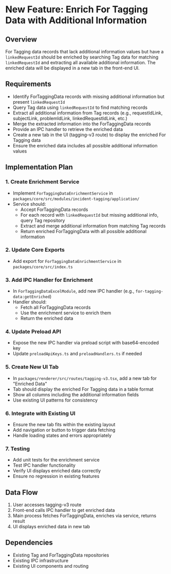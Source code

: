 # New Feature: Enrich For Tagging Data with Additional Information

## Overview
For Tagging data records that lack additional information values but have a `linkedRequestId` should be enriched by searching Tag data for matching `linkedRequestId` and extracting all available additional information. The enriched data will be displayed in a new tab in the front-end UI.

## Requirements
- Identify ForTaggingData records with missing additional information but present `linkedRequestId`
- Query Tag data using `linkedRequestId` to find matching records
- Extract all additional information from Tag records (e.g., requestIdLink, subjectLink, problemIdLink, linkedRequestIdLink, etc.)
- Merge the extracted information into the ForTaggingData records
- Provide an IPC handler to retrieve the enriched data
- Create a new tab in the UI (tagging-v3 route) to display the enriched For Tagging data
- Ensure the enriched data includes all possible additional information values

## Implementation Plan

### 1. Create Enrichment Service
- Implement `ForTaggingDataEnrichmentService` in `packages/core/src/modules/incident-tagging/application/`
- Service should:
  - Accept ForTaggingData records
  - For each record with `linkedRequestId` but missing additional info, query Tag repository
  - Extract and merge additional information from matching Tag records
  - Return enriched ForTaggingData with all possible additional information

### 2. Update Core Exports
- Add export for `ForTaggingDataEnrichmentService` in `packages/core/src/index.ts`

### 3. Add IPC Handler for Enrichment
- In `ForTaggingDataExcelModule`, add new IPC handler (e.g., `for-tagging-data:getEnriched`)
- Handler should:
  - Fetch all ForTaggingData records
  - Use the enrichment service to enrich them
  - Return the enriched data

### 4. Update Preload API
- Expose the new IPC handler via preload script with base64-encoded key
- Update `preloadApiKeys.ts` and `preloadHandlers.ts` if needed

### 5. Create New UI Tab
- In `packages/renderer/src/routes/tagging-v3.tsx`, add a new tab for "Enriched Data"
- Tab should display the enriched For Tagging data in a table format
- Show all columns including the additional information fields
- Use existing UI patterns for consistency

### 6. Integrate with Existing UI
- Ensure the new tab fits within the existing layout
- Add navigation or button to trigger data fetching
- Handle loading states and errors appropriately

### 7. Testing
- Add unit tests for the enrichment service
- Test IPC handler functionality
- Verify UI displays enriched data correctly
- Ensure no regression in existing features

## Data Flow
1. User accesses tagging-v3 route
2. Front-end calls IPC handler to get enriched data
3. Main process fetches ForTaggingData, enriches via service, returns result
4. UI displays enriched data in new tab

## Dependencies
- Existing Tag and ForTaggingData repositories
- Existing IPC infrastructure
- Existing UI components and routing
